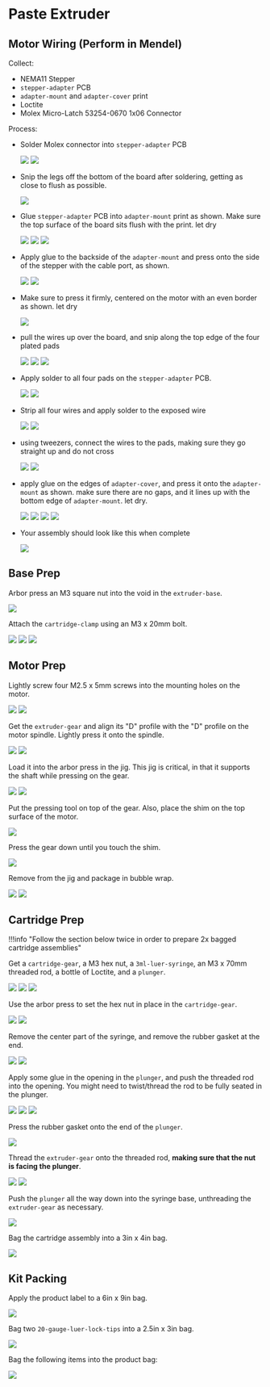 # Paste Extruder

## Motor Wiring (Perform in Mendel)

Collect:

- NEMA11 Stepper
- `stepper-adapter` PCB
- `adapter-mount` and `adapter-cover` print
- Loctite
- Molex Micro-Latch 53254-0670 1x06 Connector

Process:

- Solder Molex connector into `stepper-adapter` PCB

    ![](img/adapter1.webp)
    ![](img/adapter2.webp)

- Snip the legs off the bottom of the board after soldering, getting as close to flush as possible.
  
    ![](img/adapter-snip.webp)

- Glue `stepper-adapter` PCB into `adapter-mount` print as shown. Make sure the top surface of the board sits flush with the print. let dry

    ![](img/glue-board-1.webp)
    ![](img/glue-board-2.webp)
    ![](img/glue-board-3.webp)

- Apply glue to the backside of the `adapter-mount` and press onto the side of the stepper with the cable port, as shown.

    ![](img/glue-to-motor-1.webp)
    ![](img/glue-to-motor-2.webp)

- Make sure to press it firmly, centered on the motor with an even border as shown. let dry

    ![](img/glue-to-motor-3.webp)

- pull the wires up over the board, and snip along the top edge of the four plated pads

    ![](img/snip1.webp)
    ![](img/snip2.webp)
    ![](img/snip3.webp)

- Apply solder to all four pads on the `stepper-adapter` PCB.

    ![](img/tin2.webp)
    ![](img/tin3.webp)

- Strip all four wires and apply solder to the exposed wire

    ![](img/tin1.webp)
    ![](img/tin4.webp)

- using tweezers, connect the wires to the pads, making sure they go straight up and do not cross

    ![](img/connect1.webp)
    ![](img/connect2.webp)

- apply glue on the edges of `adapter-cover`, and press it onto the `adapter-mount` as shown. make sure there are no gaps, and it lines up with the bottom edge of `adapter-mount`. let dry.

    ![](img/cover1.webp)
    ![](img/cover2.webp)
    ![](img/cover3.webp)
    ![](img/cover4.webp)

- Your assembly should look like this when complete

    ![](img/done.webp)


## Base Prep

Arbor press an M3 square nut into the void in the `extruder-base`.

![](img/IMG_1114.webp)

Attach the `cartridge-clamp` using an M3 x 20mm bolt.

![](img/IMG_1115.webp)
![](img/IMG_1125%20(1).webp)
![](img/IMG_1135.webp)

## Motor Prep

Lightly screw four M2.5 x 5mm screws into the mounting holes on the motor.

![](img/IMG_1277.webp)
![](img/IMG_1278.webp)

Get the `extruder-gear` and align its "D" profile with the "D" profile on the motor spindle. Lightly press it onto the spindle.

![](img/IMG_1289.webp)
![](img/IMG_1299.webp)

Load it into the arbor press in the jig. This jig is critical, in that it supports the shaft while pressing on the gear.

![](img/IMG_1370.webp)
![](img/IMG_1371.webp)

Put the pressing tool on top of the gear. Also, place the shim on the top surface of the motor.

![](img/IMG_1319.webp)

Press the gear down until you touch the shim.

![](img/IMG_1339.webp)

Remove from the jig and package in bubble wrap.

![](img/IMG_1349.webp)
![](img/IMG_1359.webp)

## Cartridge Prep

!!!info "Follow the section below twice in order to prepare 2x bagged cartridge assemblies"

Get a `cartridge-gear`, a M3 hex nut, a `3ml-luer-syringe`, an M3 x 70mm threaded rod, a bottle of Loctite, and a `plunger`.

![](img/IMG_1151.webp)
![](img/IMG_1182.webp)
![](img/IMG_1148.webp)

Use the arbor press to set the hex nut in place in the `cartridge-gear`.

![](img/IMG_1149.webp)
![](img/IMG_1150.webp)

Remove the center part of the syringe, and remove the rubber gasket at the end.

![](img/IMG_1192.webp)
![](img/IMG_1212.webp)

Apply some glue in the opening in the `plunger`, and push the threaded rod into the opening. You might need to twist/thread the rod to be fully seated in the plunger.

![](img/IMG_1152.webp)
![](img/IMG_1162.webp)
![](img/IMG_1172.webp)

Press the rubber gasket onto the end of the `plunger`.

![](img/IMG_1222.webp)

Thread the `extruder-gear` onto the threaded rod, **making sure that the nut is facing the plunger**.

![](img/IMG_1232.webp)
![](img/IMG_1242.webp)

Push the `plunger` all the way down into the syringe base, unthreading the `extruder-gear` as necessary.

![](img/IMG_1262.webp)

Bag the cartridge assembly into a 3in x 4in bag.

![](img/IMG_1274.webp)

## Kit Packing

Apply the product label to a 6in x 9in bag.

![](img/IMG_1273.webp)

Bag two `20-gauge-luer-lock-tips` into a 2.5in x 3in bag.

![](img/IMG_1272.webp)

Bag the following items into the product bag:

![](img/IMG_1275.webp)